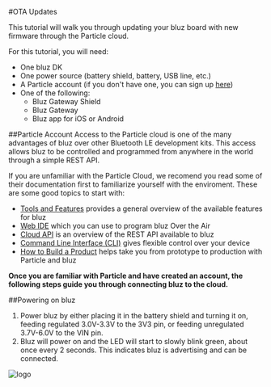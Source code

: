 #OTA Updates

This tutorial will walk you through updating your bluz board with new firmware through the Particle cloud.

For this tutorial, you will need:

- One bluz DK
- One power source (battery shield, battery, USB line, etc.)
- A Particle account (if you don't have one, you can sign up [here](https://dashboard.particle.io/login))
- One of the following:
    - Bluz Gateway Shield
    - Bluz Gateway
    - Bluz app for iOS or Android

##Particle Account
Access to the Particle cloud is one of the many advantages of bluz over other Bluetooth LE development kits. This access allows bluz to be controlled
and programmed from anywhere in the world through a simple REST API.

If you are unfamiliar with the Particle Cloud, we recomend you read some of their documentation first to familiarize yourself with the enviroment. These are some good
topics to start with:

- [Tools and Features](https://docs.particle.io/guide/tools-and-features/intro/) provides a general overview of the available features for bluz
- [Web IDE](https://docs.particle.io/guide/getting-started/build/photon/) which you can use to program bluz Over the Air
- [Cloud API](https://docs.particle.io/reference/api/) is an overview of the REST API available to bluz
- [Command Line Interface (CLI)](https://docs.particle.io/reference/cli/) gives flexible control over your device
- [How to Build a Product](https://docs.particle.io/guide/how-to-build-a-product/intro/) helps take you from prototype to production with Particle and bluz

**Once you are familiar with Particle and have created an account, the following steps guide you through connecting bluz to the cloud.**

##Powering on bluz

1. Power bluz by either placing it in the battery shield and turning it on, feeding regulated 3.0V-3.3V to the 3V3 pin, or feeding unregulated 3.7V-6.0V to the VIN pin.
2. Bluz will power on and the LED will start to slowly blink green, about once every 2 seconds. This indicates bluz is advertising and can be connected.

![logo](/img/bluz_advertising.gif)

